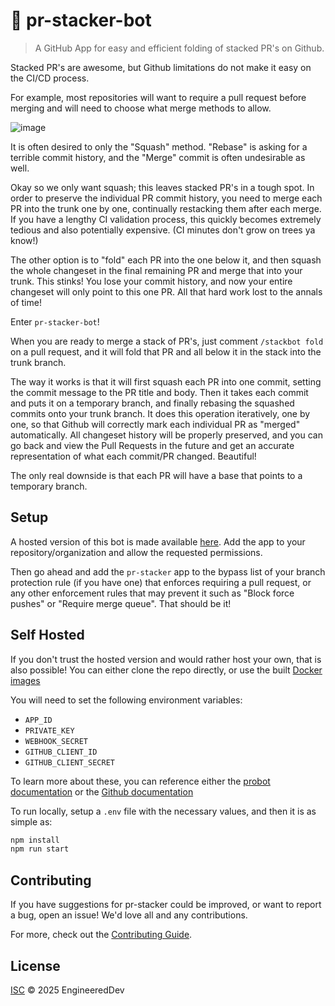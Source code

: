# 🥞 pr-stacker-bot

> A GitHub App for easy and efficient folding of stacked PR's on Github.

Stacked PR's are awesome, but Github limitations do not make it easy on the CI/CD process. 

For example, most repositories will want to require a pull request before merging and will need to choose what merge methods to allow.

![image](https://github.com/user-attachments/assets/1613f276-7e8d-45ae-9a6c-50a9d728840c)

It is often desired to only the "Squash" method. "Rebase" is asking for a terrible commit history, and the "Merge" commit is often undesirable as well.

Okay so we only want squash; this leaves stacked PR's in a tough spot. In order to preserve the individual PR commit history, you need to merge each PR into the trunk one by one, continually restacking them after each merge. If you have a lengthy CI validation process, this quickly becomes extremely tedious and also potentially expensive. (CI minutes don't grow on trees ya know!)

The other option is to "fold" each PR into the one below it, and then squash the whole changeset in the final remaining PR and merge that into your trunk. This stinks! You lose your commit history, and now your entire changeset will only point to this one PR. All that hard work lost to the annals of time!

Enter `pr-stacker-bot`!

When you are ready to merge a stack of PR's, just comment `/stackbot fold` on a pull request, and it will fold that PR and all below it in the stack into the trunk branch. 

The way it works is that it will first squash each PR into one commit, setting the commit message to the PR title and body. Then it takes each commit and puts it on a temporary branch, and finally rebasing the squashed commits onto your trunk branch. It does this operation iteratively, one by one, so that Github will correctly mark each individual PR as "merged" automatically. All changeset history will be properly preserved, and you can go back and view the Pull Requests in the future and get an accurate representation of what each commit/PR changed. Beautiful!

The only real downside is that each PR will have a base that points to a temporary branch.

## Setup

A hosted version of this bot is made available [here](https://github.com/apps/pr-stacker). Add the app to your repository/organization and allow the requested permissions.

Then go ahead and add the `pr-stacker` app to the bypass list of your branch protection rule (if you have one) that enforces requiring a pull request, or any other enforcement rules that may prevent it such as "Block force pushes" or "Require merge queue". That should be it!

## Self Hosted

If you don't trust the hosted version and would rather host your own, that is also possible! You can either clone the repo directly, or use the built [Docker images](https://github.com/EngineeredDev/pr-stacker/pkgs/container/pr-stacker)

You will need to set the following environment variables:
* `APP_ID`
* `PRIVATE_KEY`
* `WEBHOOK_SECRET`
* `GITHUB_CLIENT_ID`
* `GITHUB_CLIENT_SECRET`

To learn more about these, you can reference either the [probot documentation](https://probot.github.io/docs/development/#manually-configuring-a-github-app) or the [Github documentation](https://docs.github.com/en/apps/creating-github-apps/writing-code-for-a-github-app/quickstart)

To run locally, setup a `.env` file with the necessary values, and then it is as simple as:

```sh
npm install
npm run start
```

## Contributing

If you have suggestions for pr-stacker could be improved, or want to report a bug, open an issue! We'd love all and any contributions.

For more, check out the [Contributing Guide](CONTRIBUTING.md).

## License

[ISC](LICENSE) © 2025 EngineeredDev
